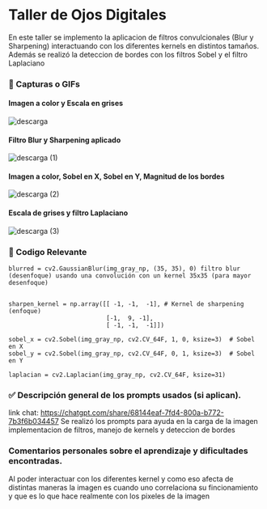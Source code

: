 # Taller de Ojos Digitales

En este taller se implemento la aplicacion de filtros convulcionales (Blur y Sharpening) interactuando con los diferentes kernels en distintos tamaños. Además se realizó la deteccion de bordes con los filtros Sobel y el filtro Laplaciano

### 📸 Capturas o GIFs
#### Imagen a color y Escala en grises
![descarga](https://github.com/user-attachments/assets/2fa19ae0-d2c5-40ee-b290-7d6e14003761)

#### Filtro Blur y Sharpening aplicado
![descarga (1)](https://github.com/user-attachments/assets/ef451cc2-f23d-471f-838a-5142f3e842d4)

#### Imagen a color, Sobel en X, Sobel en Y, Magnitud de los bordes
![descarga (2)](https://github.com/user-attachments/assets/e3face7a-d279-435d-95cb-1691aafee737)

#### Escala de grises y filtro Laplaciano
![descarga (3)](https://github.com/user-attachments/assets/5fa0cb1e-6396-4ee6-83e2-ee536baf3a77)


### 🎯 Codigo Relevante

    blurred = cv2.GaussianBlur(img_gray_np, (35, 35), 0) filtro blur (desenfoque) usando una convolución con un kernel 35x35 (para mayor desenfoque)
    
  
    sharpen_kernel = np.array([[ -1, -1,  -1], # Kernel de sharpening (enfoque)
                               [-1,  9, -1],
                               [ -1, -1,  -1]])

    sobel_x = cv2.Sobel(img_gray_np, cv2.CV_64F, 1, 0, ksize=3)  # Sobel en X
    sobel_y = cv2.Sobel(img_gray_np, cv2.CV_64F, 0, 1, ksize=3)  # Sobel en Y

    laplacian = cv2.Laplacian(img_gray_np, cv2.CV_64F, ksize=31)
    
### ✅ Descripción general de los prompts usados (si aplican).
link chat: https://chatgpt.com/share/68144eaf-7fd4-800a-b772-7b3f6b034457
Se realizó los prompts para ayuda en la carga de la imagen implementacion de filtros, manejo de kernels y deteccion de bordes

### Comentarios personales sobre el aprendizaje y dificultades encontradas.

Al poder interactuar con los diferentes kernel y como eso afecta de distintas maneras la imagen es cuando uno correlaciona su fincionamiento y que es lo que hace realmente con los pixeles de la imagen


